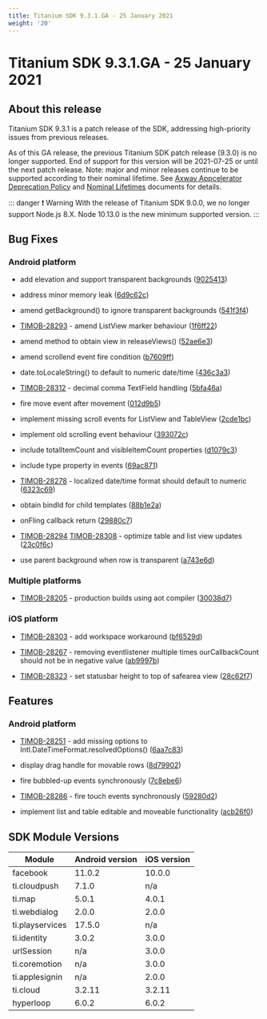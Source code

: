 ```yaml
---
title: Titanium SDK 9.3.1.GA - 25 January 2021
weight: '20'
---
```


# Titanium SDK 9.3.1.GA - 25 January 2021

## About this release

Titanium SDK 9.3.1 is a patch release of the SDK, addressing high-priority issues from previous releases.

As of this GA release, the previous Titanium SDK patch release (9.3.0) is no longer supported. End of support for this version will be 2021-07-25 or until the next patch release. Note: major and minor releases continue to be supported according to their nominal lifetime. See [Axway Appcelerator Deprecation Policy](https://docs.axway.com/bundle/AMPLIFY_Appcelerator_Services_Overview_allOS_en/page/axway_appcelerator_deprecation_policy.html) and [Nominal Lifetimes](https://docs.axway.com/bundle/AMPLIFY_Appcelerator_Services_Overview_allOS_en/page/axway_appcelerator_product_lifecycle.html#AxwayAppceleratorProductLifecycle-NominalLifetimes) documents for details.

::: danger ❗️ Warning
With the release of Titanium SDK 9.0.0, we no longer support Node.js 8.X. Node 10.13.0 is the new minimum supported version.
:::

## Bug Fixes

### Android platform

* add elevation and support transparent backgrounds ([9025413](https://github.com/tidev/titanium-sdk/commit/9025413f004fddedffef160892cf09e04135c9bd))

* address minor memory leak ([6d9c62c](https://github.com/tidev/titanium-sdk/commit/6d9c62c8e2a83226a746a17ed088b246cb8080c3))

* amend getBackground() to ignore transparent backgrounds ([541f3f4](https://github.com/tidev/titanium-sdk/commit/541f3f46cf19591841ee32ac6dd91d90c856e6ad))

* [TIMOB-28293](https://jira-archive.titaniumsdk.com/TIMOB-28293) - amend ListView marker behaviour ([1f6ff22](https://github.com/tidev/titanium-sdk/commit/1f6ff229462d126f8675bbf9bb972d6b6d4cb0fb))

* amend method to obtain view in releaseViews() ([52ae6e3](https://github.com/tidev/titanium-sdk/commit/52ae6e3f0c7f2f556f8bdfc19c2889fc3f933503))

* amend scrollend event fire condition ([b7609ff](https://github.com/tidev/titanium-sdk/commit/b7609ff96e11c7eb41464c7c129409eb597b976f))

* date.toLocaleString() to default to numeric date/time ([436c3a3](https://github.com/tidev/titanium-sdk/commit/436c3a374d1c316ec4b6236faf629d929836b697))

* [TIMOB-28312](https://jira-archive.titaniumsdk.com/TIMOB-28312) - decimal comma TextField handling ([5bfa46a](https://github.com/tidev/titanium-sdk/commit/5bfa46afa005155358e38ecc4246121801e3d9bd))

* fire move event after movement ([012d9b5](https://github.com/tidev/titanium-sdk/commit/012d9b5c8732f330066dddd3272ab075f01eb8c5))

* implement missing scroll events for ListView and TableView ([2cde1bc](https://github.com/tidev/titanium-sdk/commit/2cde1bc6dfd4896fb9b86e205c33aa9858304e4e))

* implement old scrolling event behaviour ([393072c](https://github.com/tidev/titanium-sdk/commit/393072c2f9e39fd513480013393fc645c9e548d0))

* include totalItemCount and visibleItemCount properties ([d1079c3](https://github.com/tidev/titanium-sdk/commit/d1079c348ebb772e001025e9ab513c97c814c76f))

* include type property in events ([69ac871](https://github.com/tidev/titanium-sdk/commit/69ac871d456df8f0cd1ca550f13fb2464cdf5f13))

* [TIMOB-28278](https://jira-archive.titaniumsdk.com/TIMOB-28278) - localized date/time format should default to numeric ([6323c69](https://github.com/tidev/titanium-sdk/commit/6323c698de92568f7050f3ddecac55b03f75a67d))

* obtain bindId for child templates ([88b1e2a](https://github.com/tidev/titanium-sdk/commit/88b1e2ab2a6d0b7ed1d4c98b95423d7122be9d08))

* onFling callback return ([29880c7](https://github.com/tidev/titanium-sdk/commit/29880c775adfaa04b28bdc0fc42ad57de89faed0))

* [TIMOB-28294](https://jira-archive.titaniumsdk.com/TIMOB-28294) [TIMOB-28308](https://jira-archive.titaniumsdk.com/TIMOB-28308) - optimize table and list view updates ([23c0f6c](https://github.com/tidev/titanium-sdk/commit/23c0f6cae20dd63e9bb4dbe52d5431702565b41d))

* use parent background when row is transparent ([a743e6d](https://github.com/tidev/titanium-sdk/commit/a743e6d64528adc3bb983731d7a619ff05e645ac))

### Multiple platforms

* [TIMOB-28205](https://jira-archive.titaniumsdk.com/TIMOB-28205) - production builds using aot compiler ([30038d7](https://github.com/tidev/titanium-sdk/commit/30038d72c371dc1009d01e10bf6c475bbda0e662))

### iOS platform

* [TIMOB-28303](https://jira-archive.titaniumsdk.com/TIMOB-28303) - add workspace workaround ([bf6529d](https://github.com/tidev/titanium-sdk/commit/bf6529d891f2bdb26e550b6851a05e9df8fe540c))

* [TIMOB-28267](https://jira-archive.titaniumsdk.com/TIMOB-28267) - removing eventlistener multiple times ourCallbackCount should not be in negative value ([ab9997b](https://github.com/tidev/titanium-sdk/commit/ab9997b0391fad13fa760604cf807b0239bc8590))

* [TIMOB-28323](https://jira-archive.titaniumsdk.com/TIMOB-28323) - set statusbar height to top of safearea view ([28c62f7](https://github.com/tidev/titanium-sdk/commit/28c62f7a0f3ad4cd7e02591755d7ee9a77808c1e))

## Features

### Android platform

* [TIMOB-28251](https://jira-archive.titaniumsdk.com/TIMOB-28251) - add missing options to Intl.DateTimeFormat.resolvedOptions() ([6aa7c83](https://github.com/tidev/titanium-sdk/commit/6aa7c835f3675b408e762c49dcd7d9afe4015241))

* display drag handle for movable rows ([8d79902](https://github.com/tidev/titanium-sdk/commit/8d7990257c295232dcca483b3e733091df2caeb1))

* fire bubbled-up events synchronously ([7c8ebe6](https://github.com/tidev/titanium-sdk/commit/7c8ebe6489743dc1a8b89d6e146c7bd4caad43e0))

* [TIMOB-28286](https://jira-archive.titaniumsdk.com/TIMOB-28286) - fire touch events synchronously ([59280d2](https://github.com/tidev/titanium-sdk/commit/59280d2ccd0e5e2a632c46dc6dc8551044b58ede))

* implement list and table editable and moveable functionality ([acb26f0](https://github.com/tidev/titanium-sdk/commit/acb26f05956f00c14b29bf9b634372026520d47b))

## SDK Module Versions

| Module | Android version | iOS version |
| --- | --- | --- |
| facebook | 11.0.2 | 10.0.0 |
| ti.cloudpush | 7.1.0 | n/a |
| ti.map | 5.0.1 | 4.0.1 |
| ti.webdialog | 2.0.0 | 2.0.0 |
| ti.playservices | 17.5.0 | n/a |
| ti.identity | 3.0.2 | 3.0.0 |
| urlSession | n/a | 3.0.0 |
| ti.coremotion | n/a | 3.0.0 |
| ti.applesignin | n/a | 2.0.0 |
| ti.cloud | 3.2.11 | 3.2.11 |
| hyperloop | 6.0.2 | 6.0.2 |

